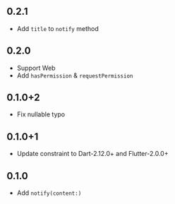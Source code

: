 ## 0.2.1

- Add `title` to `notify` method

## 0.2.0

- Support Web
- Add `hasPermission` & `requestPermission`

## 0.1.0+2

- Fix nullable typo

## 0.1.0+1

- Update constraint to Dart-2.12.0+ and Flutter-2.0.0+

## 0.1.0

- Add `notify(content:)`
